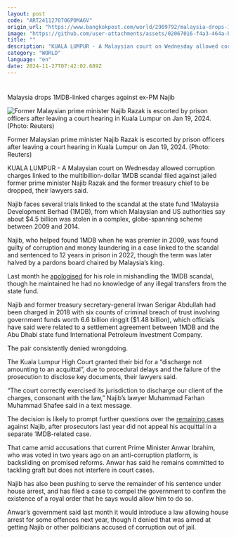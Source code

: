 ```yaml
---
layout: post
code: "ART2411270706P0MA6V"
origin_url: "https://www.bangkokpost.com/world/2909792/malaysia-drops-1mdb-linked-charges-against-ex-pm-najib"
image: "https://github.com/user-attachments/assets/02067016-f4a3-464a-b4b2-3a0fe7b77582"
title: ""
description: "KUALA LUMPUR - A Malaysian court on Wednesday allowed corruption charges linked to the multibillion-dollar 1MDB scandal filed against jailed former prime minister Najib Razak and the former treasury chief to be dropped, their lawyers said."
category: "WORLD"
language: "en"
date: 2024-11-27T07:42:02.689Z
---
```


# 

Malaysia drops 1MDB-linked charges against ex-PM Najib

![Former Malaysian prime minister Najib Razak is escorted by prison officers after leaving a court hearing in Kuala Lumpur on Jan 19, 2024. (Photo: Reuters)](https://github.com/user-attachments/assets/6c5b2ef7-d687-4d54-bbc8-f2f1f5663cd2)

Former Malaysian prime minister Najib Razak is escorted by prison officers after leaving a court hearing in Kuala Lumpur on Jan 19, 2024. (Photo: Reuters)

KUALA LUMPUR - A Malaysian court on Wednesday allowed corruption charges linked to the multibillion-dollar 1MDB scandal filed against jailed former prime minister Najib Razak and the former treasury chief to be dropped, their lawyers said.

Najib faces several trials linked to the scandal at the state fund 1Malaysia Development Berhad (1MDB), from which Malaysian and US authorities say about $4.5 billion was stolen in a complex, globe-spanning scheme between 2009 and 2014.

Najib, who helped found 1MDB when he was premier in 2009, was found guilty of corruption and money laundering in a case linked to the scandal and sentenced to 12 years in prison in 2022, though the term was later halved by a pardons board chaired by Malaysia’s king.

Last month he [apologised](https://www.bangkokpost.com/world/2891567/malaysia-pm-anwar-says-he-welcomes-najibs-1mdb-apology) for his role in mishandling the 1MDB scandal, though he maintained he had no knowledge of any illegal transfers from the state fund.

Najib and former treasury secretary-general Irwan Serigar Abdullah had been charged in 2018 with six counts of criminal breach of trust involving government funds worth 6.6 billion ringgit ($1.48 billion), which officials have said were related to a settlement agreement between 1MDB and the Abu Dhabi state fund International Petroleum Investment Company.

The pair consistently denied wrongdoing.

The Kuala Lumpur High Court granted their bid for a “discharge not amounting to an acquittal”, due to procedural delays and the failure of the prosecution to disclose key documents, their lawyers said.

“The court correctly exercised its jurisdiction to discharge our client of the charges, consonant with the law,” Najib’s lawyer Muhammad Farhan Muhammad Shafee said in a text message.

The decision is likely to prompt further questions over the [remaining cases](https://www.bangkokpost.com/world/2892971/malaysias-najib-facing-more-1mdb-charges) against Najib, after prosecutors last year did not appeal his acquittal in a separate 1MDB-related case.

That came amid accusations that current Prime Minister Anwar Ibrahim, who was voted in two years ago on an anti-corruption platform, is backsliding on promised reforms. Anwar has said he remains committed to tackling graft but does not interfere in court cases.

Najib has also been pushing to serve the remainder of his sentence under house arrest, and has filed a case to compel the government to confirm the existence of a royal order that he says would allow him to do so.

Anwar’s government said last month it would introduce a law allowing house arrest for some offences next year, though it denied that was aimed at getting Najib or other politicians accused of corruption out of jail.